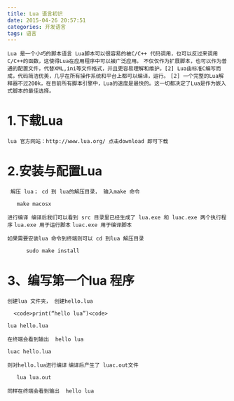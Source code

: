 ```yaml
---
title: Lua 语言初识
date: 2015-04-26 20:57:51
categories: 开发语言
tags: 语言
---
```


``Lua 是一个小巧的脚本语言 Lua脚本可以很容易的被C/C++ 代码调用，也可以反过来调用C/C++的函数，这使得Lua在应用程序中可以被广泛应用。``
``不仅仅作为扩展脚本，也可以作为普通的配置文件，代替XML,ini等文件格式，并且更容易理解和维护。[2] Lua由标准C编写而成，代码简洁优美，几乎在所有操作系统和平台上都可以编译，运行。``
``[2] 一个完整的Lua解释器不过200k，在目前所有脚本引擎中，Lua的速度是最快的。这一切都决定了Lua是作为嵌入式脚本的最佳选择。``

# 1.下载Lua
``lua 官方网站：http://www.lua.org/ 点击download 即可下载``

# 2.安装与配置Lua
 `` 解压 lua； cd 到 lua的解压目录， 输入make 命令``
 ```shell
    make macosx
 ```
 ``进行编译 编译后我们可以看到 src 目录里已经生成了 lua.exe 和 luac.exe 两个执行程序``
 ``lua.exe 用于运行脚本``
 ``luac.exe 用于编译脚本``

 ``如果需要安装lua 命令到终端则可以 cd 到lua 解压目录``
 ```shell
       sudo make install
  ```
# 3、编写第一个lua 程序
 ``创建lua 文件夹， 创建hello.lua``

      <code>print(“hello lua”)<code>

 ```shell
 lua hello.lua
  ```

  ``在终端会看到输出  hello lua``
  ```shell
  luac hello.lua
  ```
  ``则对hello.lua进行编译``
  ``编译后产生了 luac.out文件``
  ```shell
     lua lua.out
  ```
  ``同样在终端会看到输出  hello lua``
